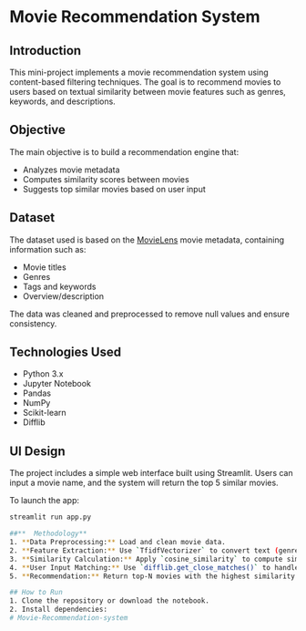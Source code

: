 # Movie Recommendation System

## Introduction
This mini-project implements a movie recommendation system using content-based filtering techniques. The goal is to recommend movies to users based on textual similarity between movie features such as genres, keywords, and descriptions.

## Objective
The main objective is to build a recommendation engine that:
- Analyzes movie metadata
- Computes similarity scores between movies
- Suggests top similar movies based on user input

## Dataset
The dataset used is based on the [MovieLens](https://grouplens.org/datasets/movielens/) movie metadata, containing information such as:
- Movie titles
- Genres
- Tags and keywords
- Overview/description

The data was cleaned and preprocessed to remove null values and ensure consistency.

## Technologies Used
- Python 3.x
- Jupyter Notebook
- Pandas
- NumPy
- Scikit-learn
- Difflib
## UI Design

The project includes a simple web interface built using Streamlit. Users can input a movie name, and the system will return the top 5 similar movies.

To launch the app:
```bash
streamlit run app.py

##**  Methodology**
1. **Data Preprocessing:** Load and clean movie data.
2. **Feature Extraction:** Use `TfidfVectorizer` to convert text (genres, tags, etc.) into numerical vectors.
3. **Similarity Calculation:** Apply `cosine_similarity` to compute similarity scores between movie vectors.
4. **User Input Matching:** Use `difflib.get_close_matches()` to handle fuzzy matching of user-provided movie titles.
5. **Recommendation:** Return top-N movies with the highest similarity scores.

## How to Run
1. Clone the repository or download the notebook.
2. Install dependencies:
# Movie-Recommendation-system

